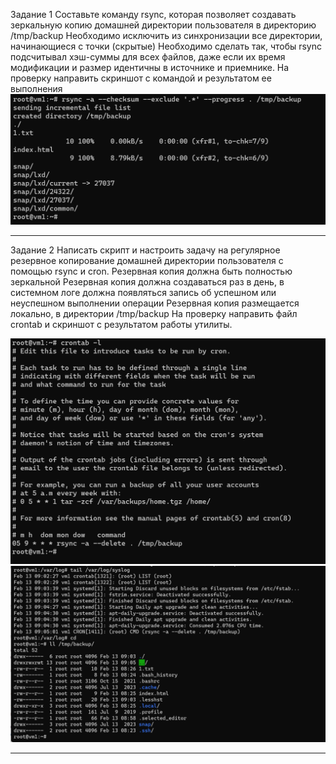 Задание 1
Составьте команду rsync, которая позволяет создавать зеркальную копию домашней директории пользователя в директорию /tmp/backup
Необходимо исключить из синхронизации все директории, начинающиеся с точки (скрытые)
Необходимо сделать так, чтобы rsync подсчитывал хэш-суммы для всех файлов, даже если их время модификации и размер идентичны в источнике и приемнике.
На проверку направить скриншот с командой и результатом ее выполнения
![Image alt](https://github.com/sibrael/git/blob/d01dbebeebf7965e56f8a080207da7e9b09dfe2b/Rsync1.png)


---

Задание 2
Написать скрипт и настроить задачу на регулярное резервное копирование домашней директории пользователя с помощью rsync и cron.
Резервная копия должна быть полностью зеркальной
Резервная копия должна создаваться раз в день, в системном логе должна появляться запись об успешном или неуспешном выполнении операции
Резервная копия размещается локально, в директории /tmp/backup
На проверку направить файл crontab и скриншот с результатом работы утилиты.

![Image alt](https://github.com/sibrael/git/blob/d01dbebeebf7965e56f8a080207da7e9b09dfe2b/Cron.png)
![Image alt](https://github.com/sibrael/git/blob/d01dbebeebf7965e56f8a080207da7e9b09dfe2b/Log.png)




---
